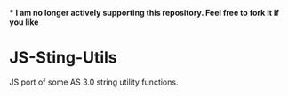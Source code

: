 **\* I am no longer actively supporting this repository. Feel free to fork it if you like**

JS-Sting-Utils
==============

JS port of some AS 3.0 string utility functions.
